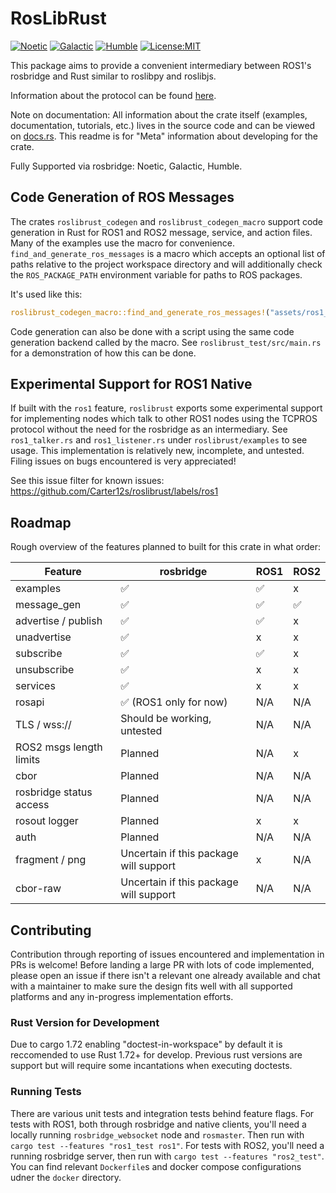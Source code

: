 # RosLibRust
[![Noetic](https://github.com/Carter12s/roslibrust/actions/workflows/noetic.yml/badge.svg)](https://github.com/Carter12s/roslibrust/actions/workflows/noetic.yml)
[![Galactic](https://github.com/Carter12s/roslibrust/actions/workflows/galactic.yml/badge.svg)](https://github.com/Carter12s/roslibrust/actions/workflows/galactic.yml)
[![Humble](https://github.com/Carter12s/roslibrust/actions/workflows/humble.yml/badge.svg)](https://github.com/Carter12s/roslibrust/actions/workflows/humble.yml)
[![License:MIT](https://img.shields.io/badge/License-MIT-yellow.svg)](https://opensource.org/licenses/MIT)

This package aims to provide a convenient intermediary between ROS1's rosbridge and Rust similar to roslibpy and roslibjs.

Information about the protocol can be found [here](https://github.com/RobotWebTools/rosbridge_suite).

Note on documentation:
All information about the crate itself (examples, documentation, tutorials, etc.) lives in the source code and can be viewed on [docs.rs](https://docs.rs/roslibrust).
This readme is for "Meta" information about developing for the crate.

Fully Supported via rosbridge: Noetic, Galactic, Humble.

## Code Generation of ROS Messages

The crates `roslibrust_codegen` and `roslibrust_codegen_macro` support code generation in Rust for ROS1 and ROS2 message, service, and action files. Many of the examples use the macro for convenience. `find_and_generate_ros_messages` is a macro which accepts an optional list of paths relative to the project workspace directory and will additionally check the `ROS_PACKAGE_PATH` environment variable for paths to ROS packages.

It's used like this:
```rust
roslibrust_codegen_macro::find_and_generate_ros_messages!("assets/ros1_common_interfaces/std_msgs");
```

Code generation can also be done with a script using the same code generation backend called by the macro. See `roslibrust_test/src/main.rs` for a demonstration of how this can be done.

## Experimental Support for ROS1 Native

If built with the `ros1` feature, `roslibrust` exports some experimental support for implementing nodes which talk to other ROS1 nodes using the TCPROS protocol without the need for the rosbridge as an intermediary. See `ros1_talker.rs` and `ros1_listener.rs` under `roslibrust/examples` to see usage. This implementation is relatively new, incomplete, and untested. Filing issues on bugs encountered is very appreciated!

See this issue filter for known issues: https://github.com/Carter12s/roslibrust/labels/ros1

## Roadmap

Rough overview of the features planned to built for this crate in what order:

| Feature                      | rosbridge                                                   | ROS1 | ROS2 |
|------------------------------|-------------------------------------------------------------|------|------|
| examples                     | ✅                                                         | ✅   | x    |
| message_gen                  | ✅                                                         | ✅   | ✅  |
| advertise / publish          | ✅                                                         | ✅   | x    |
| unadvertise                  | ✅                                                         | x    | x    |
| subscribe                    | ✅                                                         | ✅   | x    |
| unsubscribe                  | ✅                                                         | x    | x    |
| services                     | ✅                                                         | x    | x    |
| rosapi                       | ✅ (ROS1 only for now)                                     | N/A  | N/A  |
| TLS / wss://                 | Should be working, untested                                 | N/A  | N/A  |
| ROS2 msgs length limits      | Planned                                                     | N/A  | x    |
| cbor                         | Planned                                                     | N/A  | N/A  |
| rosbridge status access      | Planned                                                     | N/A  | N/A  |
| rosout logger                | Planned                                                     | x    | x    |
| auth                         | Planned                                                     | N/A  | N/A  |
| fragment / png               | Uncertain if this package will support                      | x    | N/A  |
| cbor-raw                     | Uncertain if this package will support                      | N/A  | N/A  |


## Contributing

Contribution through reporting of issues encountered and implementation in PRs is welcome! Before landing a large PR with lots of code implemented, please open an issue if there isn't a relevant one already available and chat with a maintainer to make sure the design fits well with all supported platforms and any in-progress implementation efforts.

### Rust Version for Development

Due to cargo 1.72 enabling "doctest-in-workspace" by default it is reccomended to use Rust 1.72+ for develop. Previous rust versions are support but will require some incantations when executing doctests.

### Running Tests

There are various unit tests and integration tests behind feature flags. For tests with ROS1, both through rosbridge and native clients, you'll need a locally running `rosbridge_websocket` node and `rosmaster`. Then run with `cargo test --features "ros1_test ros1"`. For tests with ROS2, you'll need a running rosbridge server, then run with `cargo test --features "ros2_test"`. You can find relevant `Dockerfile`s and docker compose configurations udner the `docker` directory.
